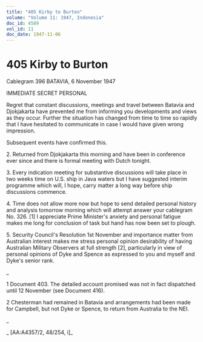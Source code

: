 ```yaml
---
title: "405 Kirby to Burton"
volume: "Volume 11: 1947, Indonesia"
doc_id: 4589
vol_id: 11
doc_date: 1947-11-06
---
```


# 405 Kirby to Burton

Cablegram 396 BATAVIA, 6 November 1947

IMMEDIATE SECRET PERSONAL

Regret that constant discussions, meetings and travel between Batavia and Djokjakarta have prevented me from informing you developments and views as they occur. Further the situation has changed from time to time so rapidly that I have hesitated to communicate in case I would have given wrong impression.

Subsequent events have confirmed this.

2\. Returned from Djokjakarta this morning and have been in conference ever since and there is formal meeting with Dutch tonight.

3\. Every indication meeting for substantive discussions will take place in two weeks time on U.S. ship in Java waters but I have suggested interim programme which will, I hope, carry matter a long way before ship discussions commence.

4\. Time does not allow more now but hope to send detailed personal history and analysis tomorrow morning which will attempt answer your cablegram No. 326. [1] I appreciate Prime Minister's anxiety and personal fatigue makes me long for conclusion of task but hand has now been set to plough.

5\. Security Council's Resolution 1st November and importance matter from Australian interest makes me stress personal opinion desirability of having Australian Military Observers at full strength [2], particularly in view of personal opinions of Dyke and Spence as expressed to you and myself and Dyke's senior rank.

_

1 Document 403. The detailed account promised was not in fact dispatched until 12 November (see Document 416).

2 Chesterman had remained in Batavia and arrangements had been made for Campbell, but not Dyke or Spence, to return from Australia to the NEI.

_

_ [AA:A4357/2, 48/254, i]_
